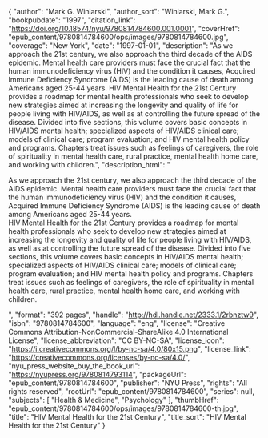 {
  "author": "Mark G. Winiarski",
  "author_sort": "Winiarski, Mark G.",
  "bookpubdate": "1997",
  "citation_link": "https://doi.org/10.18574/nyu/9780814784600.001.0001",
  "coverHref": "epub_content/9780814784600/ops/images/9780814784600.jpg",
  "coverage": "New York",
  "date": "1997-01-01",
  "description": "As we approach the 21st century, we also approach the third decade of the AIDS epidemic. Mental health care providers must face the crucial fact that the human immunodeficiency virus (HIV) and the condition it causes, Acquired Immune Deficiency Syndrome (AIDS) is the leading cause of death among Americans aged 25-44 years. HIV Mental Health for the 21st Century provides a roadmap for mental health professionals who seek to develop new strategies aimed at increasing the longevity and quality of life for people living with HIV/AIDS, as well as at controlling the future spread of the disease. Divided into five sections, this volume covers basic concepts in HIV/AIDS mental health; specialized aspects of HIV/AIDS clinical care; models of clinical care; program evaluation; and HIV mental health policy and programs. Chapters treat issues such as feelings of caregivers, the role of spirituality in mental health care, rural practice, mental health home care, and working with children.",
  "description_html": "<p>As we approach the 21st century, we also approach the third decade of the AIDS epidemic. Mental health care providers must face the crucial fact that the human immunodeficiency virus (HIV) and the condition it causes, Acquired Immune Deficiency Syndrome (AIDS) is the leading cause of death among Americans aged 25-44 years.<br> HIV Mental Health for the 21st Century provides a roadmap for mental health professionals who seek to develop new strategies aimed at increasing the longevity and quality of life for people living with HIV/AIDS, as well as at controlling the future spread of the disease. Divided into five sections, this volume covers basic concepts in HIV/AIDS mental health; specialized aspects of HIV/AIDS clinical care; models of clinical care; program evaluation; and HIV mental health policy and programs. Chapters treat issues such as feelings of caregivers, the role of spirituality in mental health care, rural practice, mental health home care, and working with children.</p>",
  "format": "392 pages",
  "handle": "http://hdl.handle.net/2333.1/2rbnztw9",
  "isbn": "9780814784600",
  "language": "eng",
  "license": "Creative Commons Attribution-NonCommercial-ShareAlike 4.0 International License",
  "license_abbreviation": "CC BY-NC-SA",
  "license_icon": "https://i.creativecommons.org/l/by-nc-sa/4.0/80x15.png",
  "license_link": "https://creativecommons.org/licenses/by-nc-sa/4.0/",
  "nyu_press_website_buy_the_book_url": "https://nyupress.org/9780814793114",
  "packageUrl": "epub_content/9780814784600",
  "publisher": "NYU Press",
  "rights": "All rights reserved",
  "rootUrl": "epub_content/9780814784600",
  "series": null,
  "subjects": [
    "Health & Medicine",
    "Psychology"
  ],
  "thumbHref": "epub_content/9780814784600/ops/images/9780814784600-th.jpg",
  "title": "HIV Mental Health for the 21st Century",
  "title_sort": "HIV Mental Health for the 21st Century"
}
